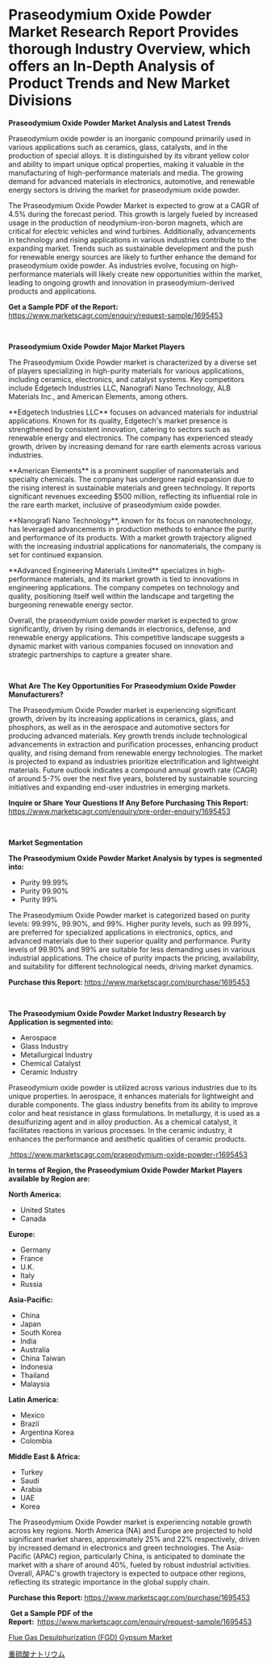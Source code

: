 <p><h1>Praseodymium Oxide Powder Market Research Report Provides thorough Industry Overview, which offers an In-Depth Analysis of Product Trends and New Market Divisions</h1></p><p><strong>Praseodymium Oxide Powder Market Analysis and Latest Trends</strong></p>
<p><p>Praseodymium oxide powder is an inorganic compound primarily used in various applications such as ceramics, glass, catalysts, and in the production of special alloys. It is distinguished by its vibrant yellow color and ability to impart unique optical properties, making it valuable in the manufacturing of high-performance materials and media. The growing demand for advanced materials in electronics, automotive, and renewable energy sectors is driving the market for praseodymium oxide powder.</p><p>The Praseodymium Oxide Powder Market is expected to grow at a CAGR of 4.5% during the forecast period. This growth is largely fueled by increased usage in the production of neodymium-iron-boron magnets, which are critical for electric vehicles and wind turbines. Additionally, advancements in technology and rising applications in various industries contribute to the expanding market. Trends such as sustainable development and the push for renewable energy sources are likely to further enhance the demand for praseodymium oxide powder. As industries evolve, focusing on high-performance materials will likely create new opportunities within the market, leading to ongoing growth and innovation in praseodymium-derived products and applications.</p></p>
<p><strong>Get a Sample PDF of the Report:&nbsp;</strong> <a href="https://www.marketscagr.com/enquiry/request-sample/1695453?utm_campaign=1909&utm_medium=2&utm_source=Github&utm_content=ia&utm_term=08012025&utm_id=praseodymium-oxide-powder">https://www.marketscagr.com/enquiry/request-sample/1695453</a></p>
<p>&nbsp;</p>
<p><strong>Praseodymium Oxide Powder Major Market Players</strong></p>
<p><p>The Praseodymium Oxide Powder market is characterized by a diverse set of players specializing in high-purity materials for various applications, including ceramics, electronics, and catalyst systems. Key competitors include Edgetech Industries LLC, Nanografi Nano Technology, ALB Materials Inc., and American Elements, among others.</p><p>**Edgetech Industries LLC** focuses on advanced materials for industrial applications. Known for its quality, Edgetech's market presence is strengthened by consistent innovation, catering to sectors such as renewable energy and electronics. The company has experienced steady growth, driven by increasing demand for rare earth elements across various industries.</p><p>**American Elements** is a prominent supplier of nanomaterials and specialty chemicals. The company has undergone rapid expansion due to the rising interest in sustainable materials and green technology. It reports significant revenues exceeding $500 million, reflecting its influential role in the rare earth market, inclusive of praseodymium oxide powder.</p><p>**Nanografi Nano Technology**, known for its focus on nanotechnology, has leveraged advancements in production methods to enhance the purity and performance of its products. With a market growth trajectory aligned with the increasing industrial applications for nanomaterials, the company is set for continued expansion.</p><p>**Advanced Engineering Materials Limited** specializes in high-performance materials, and its market growth is tied to innovations in engineering applications. The company competes on technology and quality, positioning itself well within the landscape and targeting the burgeoning renewable energy sector.</p><p>Overall, the praseodymium oxide powder market is expected to grow significantly, driven by rising demands in electronics, defense, and renewable energy applications. This competitive landscape suggests a dynamic market with various companies focused on innovation and strategic partnerships to capture a greater share.</p></p>
<p>&nbsp;</p>
<p><strong>What Are The Key Opportunities For Praseodymium Oxide Powder Manufacturers?</strong></p>
<p><p>The Praseodymium Oxide Powder market is experiencing significant growth, driven by its increasing applications in ceramics, glass, and phosphors, as well as in the aerospace and automotive sectors for producing advanced materials. Key growth trends include technological advancements in extraction and purification processes, enhancing product quality, and rising demand from renewable energy technologies. The market is projected to expand as industries prioritize electrification and lightweight materials. Future outlook indicates a compound annual growth rate (CAGR) of around 5-7% over the next five years, bolstered by sustainable sourcing initiatives and expanding end-user industries in emerging markets.</p></p>
<p><strong>Inquire or Share Your Questions If Any Before Purchasing This Report:</strong> <a href="https://www.marketscagr.com/enquiry/pre-order-enquiry/1695453?utm_campaign=1909&utm_medium=2&utm_source=Github&utm_content=ia&utm_term=08012025&utm_id=praseodymium-oxide-powder">https://www.marketscagr.com/enquiry/pre-order-enquiry/1695453</a></p>
<p>&nbsp;</p>
<p><strong>Market Segmentation</strong></p>
<p><strong>The Praseodymium Oxide Powder Market Analysis by types is segmented into:</strong></p>
<p><ul><li>Purity 99.99%</li><li>Purity 99.90%</li><li>Purity 99%</li></ul></p>
<p><p>The Praseodymium Oxide Powder market is categorized based on purity levels: 99.99%, 99.90%, and 99%. Higher purity levels, such as 99.99%, are preferred for specialized applications in electronics, optics, and advanced materials due to their superior quality and performance. Purity levels of 99.90% and 99% are suitable for less demanding uses in various industrial applications. The choice of purity impacts the pricing, availability, and suitability for different technological needs, driving market dynamics.</p></p>
<p><strong>Purchase this Report:&nbsp;</strong><a href="https://www.marketscagr.com/purchase/1695453?utm_campaign=1909&utm_medium=2&utm_source=Github&utm_content=ia&utm_term=08012025&utm_id=praseodymium-oxide-powder">https://www.marketscagr.com/purchase/1695453</a></p>
<p>&nbsp;</p>
<p><strong>The Praseodymium Oxide Powder Market Industry Research by Application is segmented into:</strong></p>
<p><ul><li>Aerospace</li><li>Glass Industry</li><li>Metallurgical Industry</li><li>Chemical Catalyst</li><li>Ceramic Industry</li></ul></p>
<p><p>Praseodymium oxide powder is utilized across various industries due to its unique properties. In aerospace, it enhances materials for lightweight and durable components. The glass industry benefits from its ability to improve color and heat resistance in glass formulations. In metallurgy, it is used as a desulfurizing agent and in alloy production. As a chemical catalyst, it facilitates reactions in various processes. In the ceramic industry, it enhances the performance and aesthetic qualities of ceramic products.</p></p>
<p><a href="https://www.marketscagr.com/praseodymium-oxide-powder-r1695453?utm_campaign=1909&utm_medium=2&utm_source=Github&utm_content=ia&utm_term=08012025&utm_id=praseodymium-oxide-powder">&nbsp;https://www.marketscagr.com/praseodymium-oxide-powder-r1695453</a></p>
<p><strong>In terms of Region, the Praseodymium Oxide Powder Market Players available by Region are:</strong></p>
<p>
    <p> <strong> North America: </strong>
        <ul>
            <li>United States</li>
            <li>Canada</li>
        </ul>
        </p> 
    <p> <strong> Europe: </strong>
        <ul>
            <li>Germany</li>
            <li>France</li>
            <li>U.K.</li>
            <li>Italy</li>
            <li>Russia</li>
        </ul>
        </p> 
    <p> <strong> Asia-Pacific: </strong>
        <ul>
            <li>China</li>
            <li>Japan</li>
            <li>South Korea</li>
            <li>India</li>
            <li>Australia</li>
            <li>China Taiwan</li>
            <li>Indonesia</li>
            <li>Thailand</li>
            <li>Malaysia</li>
        </ul>
        </p> 
    <p> <strong> Latin America: </strong>
        <ul>
            <li>Mexico</li>
            <li>Brazil</li>
            <li>Argentina Korea</li>
            <li>Colombia</li>
        </ul>
        </p> 
    <p> <strong> Middle East & Africa: </strong>
        <ul>
            <li>Turkey</li>
            <li>Saudi</li>
            <li>Arabia</li>
            <li>UAE</li>
            <li>Korea</li>
        </ul>
    </p>
    </p>
<p><p>The Praseodymium Oxide Powder market is experiencing notable growth across key regions. North America (NA) and Europe are projected to hold significant market shares, approximately 25% and 22% respectively, driven by increased demand in electronics and green technologies. The Asia-Pacific (APAC) region, particularly China, is anticipated to dominate the market with a share of around 40%, fueled by robust industrial activities. Overall, APAC's growth trajectory is expected to outpace other regions, reflecting its strategic importance in the global supply chain.</p></p>
<p><strong>Purchase this Report: </strong><a href="https://www.marketscagr.com/purchase/1695453?utm_campaign=1909&utm_medium=2&utm_source=Github&utm_content=ia&utm_term=08012025&utm_id=praseodymium-oxide-powder">https://www.marketscagr.com/purchase/1695453</a></p>
<p>&nbsp;<strong>Get a Sample PDF of the Report:&nbsp;&nbsp;</strong><a href="https://www.marketscagr.com/enquiry/request-sample/1695453?utm_campaign=1909&utm_medium=2&utm_source=Github&utm_content=ia&utm_term=08012025&utm_id=praseodymium-oxide-powder">https://www.marketscagr.com/enquiry/request-sample/1695453</a></p>
<p><strong></strong></p>
<p><p><a href="https://github.com/vimar16th/Market-Research-Report-List-7/blob/main/flue-gas-desulphurization-fgd-gypsum-market.md?utm_campaign=1909&utm_medium=2&utm_source=Github&utm_content=ia&utm_term=08012025&utm_id=praseodymium-oxide-powder">Flue Gas Desulphurization (FGD) Gypsum Market</a></p><p><a href="https://github.com/mohamedbakry57/Market-Research-Report-List-6/blob/main/868394529710.md?utm_campaign=1909&utm_medium=2&utm_source=Github&utm_content=ia&utm_term=08012025&utm_id=praseodymium-oxide-powder">重硫酸ナトリウム</a></p></p>